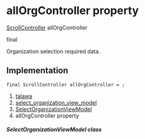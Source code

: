 
<div>

# allOrgController property

</div>


[ScrollController](https://api.flutter.dev/flutter/widgets/ScrollController-class.html)
allOrgController


final




Organization selection required data.



## Implementation

``` language-dart
final ScrollController allOrgController = ;
```







1.  [talawa](../../index.html)
2.  [select_organization_view_model](../../view_model_pre_auth_view_models_select_organization_view_model/)
3.  [SelectOrganizationViewModel](../../view_model_pre_auth_view_models_select_organization_view_model/SelectOrganizationViewModel-class.html)
4.  allOrgController property

##### SelectOrganizationViewModel class







